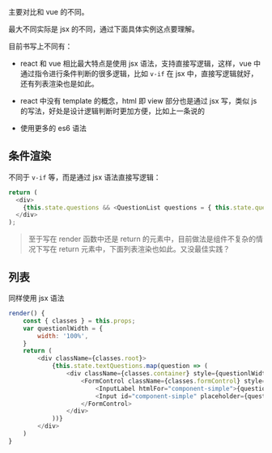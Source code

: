 主要对比和 vue 的不同。

最大不同实际是 jsx 的不同，通过下面具体实例这点要理解。

目前书写上不同有：

- react 和 vue 相比最大特点是使用 jsx 语法，支持直接写逻辑，这样，vue 中通过指令进行条件判断的很多逻辑，比如 `v-if` 在 jsx 中，直接写逻辑就好，还有列表渲染也是如此。

- react 中没有 template 的概念，html 即 view 部分也是通过 jsx 写，类似 js 的写法，好处是设计逻辑判断时更加方便，比如上一条说的

- 使用更多的 es6 语法

## 条件渲染

不同于 `v-if` 等，而是通过 jsx 语法直接写逻辑：

```js
return (
  <div>
    {this.state.questions && <QuestionList questions = { this.state.questions }/>}
  </div>
);
```

> 至于写在 render 函数中还是 return 的元素中，目前做法是组件不复杂的情况下写在 return 元素中，下面列表渲染也如此。又没最佳实践？

## 列表

同样使用 jsx 语法

```js
render() {
    const { classes } = this.props;
    var questionlWidth = {
        width: '100%',
    }
    return (
        <div className={classes.root}>
            {this.state.textQuestions.map(question => (
                <div className={classes.container} style={questionlWidth}>
                    <FormControl className={classes.formControl} style={questionlWidth}>
                        <InputLabel htmlFor="component-simple">{question.title}</InputLabel>
                        <Input id="component-simple" placeholder={question.placeholder} />
                    </FormControl>
                </div>
            ))}
        </div>
    )
}
```

